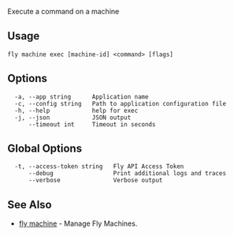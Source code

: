 Execute a command on a machine


## Usage
~~~
fly machine exec [machine-id] <command> [flags]
~~~

## Options

~~~
  -a, --app string      Application name
  -c, --config string   Path to application configuration file
  -h, --help            help for exec
  -j, --json            JSON output
      --timeout int     Timeout in seconds
~~~

## Global Options

~~~
  -t, --access-token string   Fly API Access Token
      --debug                 Print additional logs and traces
      --verbose               Verbose output
~~~

## See Also

* [fly machine](/docs/flyctl/fly-machine/)	 - Manage Fly Machines.

